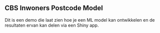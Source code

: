 ## CBS Inwoners Postcode Model

Dit is een demo die laat zien hoe je een ML model kan ontwikkelen en de resultaten ervan kan delen via een Shiny app.

